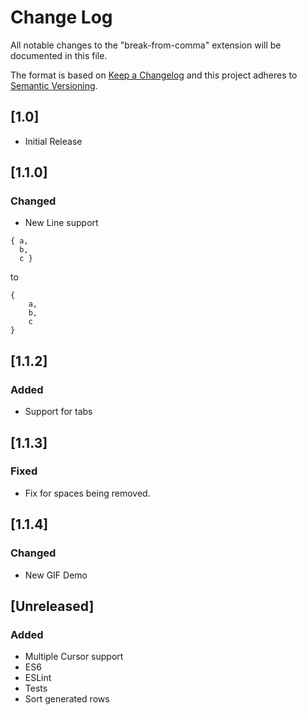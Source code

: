 # Change Log
All notable changes to the "break-from-comma" extension will be documented in this file.

The format is based on [Keep a Changelog](http://keepachangelog.com/) 
and this project adheres to [Semantic Versioning](http://semver.org/).

## [1.0]
- Initial Release

## [1.1.0]
### Changed
- New Line support
```
{ a,
  b,
  c }
```
to
```
{
    a,
    b,
    c
}
```

## [1.1.2]
### Added
- Support for tabs

## [1.1.3]
### Fixed
- Fix for spaces being removed.

## [1.1.4]
### Changed
- New GIF Demo

## [Unreleased]
### Added
- Multiple Cursor support
- ES6
- ESLint
- Tests
- Sort generated rows
